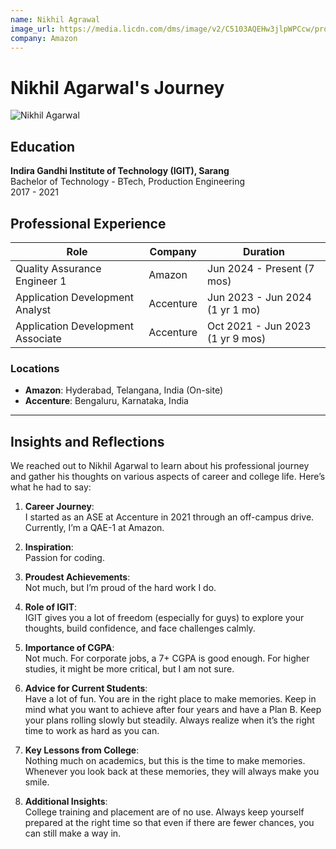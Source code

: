 ```yaml
---
name: Nikhil Agrawal
image_url: https://media.licdn.com/dms/image/v2/C5103AQEHw3jlpWPCcw/profile-displayphoto-shrink_400_400/profile-displayphoto-shrink_400_400/0/1586845700432?e=1746662400&v=beta&t=Ofbz6qF7x8Lv0C_mnXRur8XDyXP8wkAVaBEp-DzvhoA
company: Amazon
---
```


# Nikhil Agarwal's Journey

![Nikhil Agarwal](https://media.licdn.com/dms/image/v2/C5103AQEHw3jlpWPCcw/profile-displayphoto-shrink_400_400/profile-displayphoto-shrink_400_400/0/1586845700432?e=1746662400&v=beta&t=Ofbz6qF7x8Lv0C_mnXRur8XDyXP8wkAVaBEp-DzvhoA)

## Education
**Indira Gandhi Institute of Technology (IGIT), Sarang**  
Bachelor of Technology - BTech, Production Engineering  
2017 - 2021  

## Professional Experience
| Role                                  | Company    | Duration                     |
|---------------------------------------|------------|------------------------------|
| Quality Assurance Engineer 1          | Amazon     | Jun 2024 - Present (7 mos)   |
| Application Development Analyst       | Accenture  | Jun 2023 - Jun 2024 (1 yr 1 mo) |
| Application Development Associate     | Accenture  | Oct 2021 - Jun 2023 (1 yr 9 mos) |

### Locations
- **Amazon**: Hyderabad, Telangana, India (On-site)  
- **Accenture**: Bengaluru, Karnataka, India  

---

## Insights and Reflections

We reached out to Nikhil Agarwal to learn about his professional journey and gather his thoughts on various aspects of career and college life. Here’s what he had to say:

1. **Career Journey**:  
   I started as an ASE at Accenture in 2021 through an off-campus drive. Currently, I’m a QAE-1 at Amazon.

2. **Inspiration**:  
   Passion for coding.

3. **Proudest Achievements**:  
   Not much, but I’m proud of the hard work I do.

4. **Role of IGIT**:  
   IGIT gives you a lot of freedom (especially for guys) to explore your thoughts, build confidence, and face challenges calmly.

5. **Importance of CGPA**:  
   Not much. For corporate jobs, a 7+ CGPA is good enough. For higher studies, it might be more critical, but I am not sure.

6. **Advice for Current Students**:  
   Have a lot of fun. You are in the right place to make memories. Keep in mind what you want to achieve after four years and have a Plan B. Keep your plans rolling slowly but steadily. Always realize when it’s the right time to work as hard as you can.

7. **Key Lessons from College**:  
   Nothing much on academics, but this is the time to make memories. Whenever you look back at these memories, they will always make you smile.

8. **Additional Insights**:  
   College training and placement are of no use. Always keep yourself prepared at the right time so that even if there are fewer chances, you can still make a way in.

